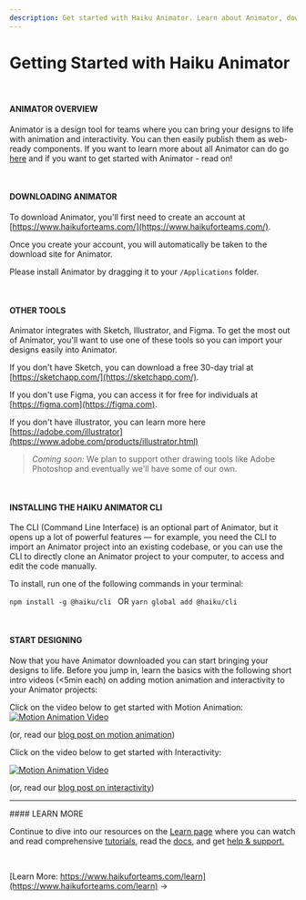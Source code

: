 ```yaml
---
description: Get started with Haiku Animator. Learn about Animator, download the software for Mac, and start designing.
---
```




# Getting Started with Haiku Animator
<br>

#### ANIMATOR OVERVIEW

Animator is a design tool for teams where you can bring your designs to life with animation and interactivity. You can then easily publish them as web-ready components. If you want to learn more about all Animator can do go [here](/what-is-haiku.md) and if you want to get started with Animator - read on!

<br>

#### DOWNLOADING ANIMATOR

To download Animator, you'll first need to create an account at [https://www.haikuforteams.com/](https://www.haikuforteams.com/).

Once you create your account, you will automatically be taken to the download site for Animator.

Please install Animator by dragging it to your `/Applications` folder.

<br>

#### OTHER TOOLS

Animator integrates with Sketch, Illustrator, and Figma. To get the most out of Animator, you'll want to use one of these tools so you can import your designs easily into Animator.

If you don't have Sketch, you can download a free 30-day trial at [https://sketchapp.com/](https://sketchapp.com/).

If you don't use Figma, you can access it for free for individuals at [https://figma.com](https://figma.com).

If you don't have illustrator, you can learn more here [https://adobe.com/illustrator](https://www.adobe.com/products/illustrator.html)

> _Coming soon:_ We plan to support other drawing tools like Adobe Photoshop and eventually we'll have some of our own.

<br>

#### INSTALLING THE HAIKU ANIMATOR CLI

The CLI \(Command Line Interface\) is an optional part of Animator, but it opens up a lot of powerful features — for example, you need the CLI to import an Animator project into an existing codebase, or you can use the CLI to directly clone an Animator project to your computer, to access and edit the code manually.

To install, run one of the following commands in your terminal:

`npm install -g @haiku/cli `
OR
`yarn global add @haiku/cli`

<br>


#### START DESIGNING

Now that you have Animator downloaded you can start bringing your designs to life. Before you jump in, learn the basics with the following short intro videos (<5min each) on adding motion animation and interactivity to your Animator projects:

Click on the video below to get started with Motion Animation:
[![Motion Animation Video](https://img.youtube.com/vi/Gs5YG_uf5UQ/0.jpg)](https://www.youtube.com/watch?v=Gs5YG_uf5UQ)

(or, read our [blog post on motion animation](https://www.haiku.ai/blog/motion-design-for-the-web-ios-android-with-haiku))


Click on the video below to get started with Interactivity:

[![Motion Animation Video](https://img.youtube.com/vi/S376xLw7RUE/0.jpg)](https://www.youtube.com/watch?v=S376xLw7RUE)

(or, read our [blog post on interactivity](https://www.haiku.ai/blog/designing-the-real-thing-with-haiku-actions))

<hr>
#### LEARN MORE

Continue to dive into our resources on the [Learn page](http://haiku.ai/learn) where you can watch and read comprehensive [tutorials](http://haiku.ai/learn), read the [docs](http://docs.haiku.ai), and get [help & support.](https://help.haiku.ai/)



<br>




[Learn More: https://www.haikuforteams.com/learn](https://www.haikuforteams.com/learn) &rarr;
